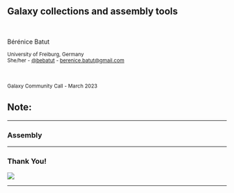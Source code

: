 <!-- .slide: data-background="images/index.jpg" data-state="dim-background" -->
## Galaxy collections and assembly tools

<br>

Bérénice Batut

<small>University of Freiburg, Germany <br> She/her - <i class="fab fa-twitter"></i> <i class="fab fa-github"></i> [@bebatut](twitter.com/bebatut) - <i class="fas fa-envelope"></i> berenice.batut@gmail.com</small>

<br>

<small>Galaxy Community Call - March 2023</small>


<small style="position: absolute; right: 0%; font-size: 0.2em; bottom: -20%;">Photo by [Ketut Subiyanto](https://www.pexels.com/@ketut-subiyanto/) from [Pexels](https://www.pexels.com/photo/stressed-black-male-entrepreneur-working-on-laptop-in-park-4560092/)</small>


Note:
-

---
### Assembly



---
### Thank You!

![](images/eosclogo.png) <!-- .element width="40%" -->

---

